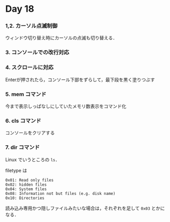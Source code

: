 # Day 18

### 1,2. カーソル点滅制御

ウィンドウ切り替え時にカーソルの点滅も切り替える．

### 3. コンソールでの改行対応

### 4. スクロールに対応

Enterが押されたら，コンソール下部をずらして，最下段を黒く塗りつぶす

### 5. mem コマンド

今まで表示しっぱなしにしていたメモリ数表示をコマンド化

### 6. cls コマンド

コンソールをクリアする

### 7. dir コマンド

Linux でいうところの `ls`．

filetype は

```
0x01: Read only files
0x02: hidden files
0x04: System files
0x08: Information not but files (e.g. disk name)
0x10: Directories
```

読み込み専用かつ隠しファイルみたいな場合は，それぞれを足して `0x03` とかになる．

